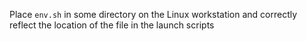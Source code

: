 Place `env.sh` in some directory on the Linux workstation and correctly reflect the location of the file in the launch scripts
